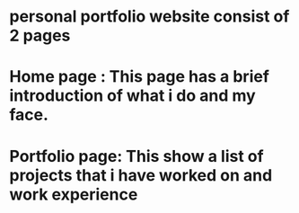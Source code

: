# personal portfolio website consist of 2 pages
# Home page : This page has a brief introduction of what i do and my face. 
# Portfolio page: This show a list of projects that i have worked on and work experience